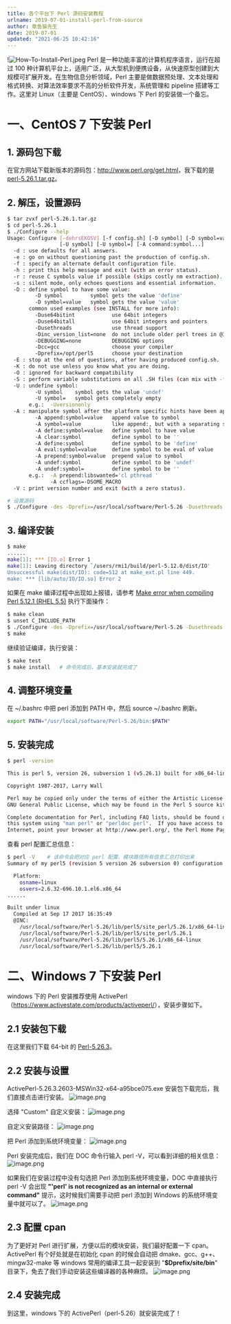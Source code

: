 ```yaml
---
title: 各个平台下 Perl 源码安装教程
urlname: 2019-07-01-install-perl-from-source
author: 章鱼猫先生
date: 2019-07-01
updated: "2021-06-25 10:42:16"
---
```


!![How-To-Install-Perl.jpeg](https://shub-1251708715.cos.ap-guangzhou.myqcloud.com/elog-cookbook-img/FpxbOJPB_b-KaVp9LYgc4uRgF1a0.jpeg)
Perl 是一种功能丰富的计算机程序语言，运行在超过 100 种计算机平台上，适用广泛，从大型机到便携设备，从快速原型创建到大规模可扩展开发。在生物信息分析领域，Perl 主要是做数据预处理、文本处理和格式转换、对算法效率要求不高的分析软件开发，系统管理和 pipeline 搭建等工作。这里对 Linux（主要是 CentOS）、windows 下 Perl 的安装做一个备忘。

# 一、CentOS 7 下安装 Perl

## 1. 源码包下载

在官方网站下载新版本的源码包：<http://www.perl.org/get.html>，我下载的是 [perl-5.26.1.tar.gz](http://www.cpan.org/src/5.0/perl-5.26.1.tar.gz)。

## 2. 解压，设置源码

```bash
$ tar zvxf perl-5.26.1.tar.gz
$ cd perl-5.26.1
$ ./Configure --help
Usage: Configure [-dehrsEKOSV] [-f config.sh] [-D symbol] [-D symbol=value]
                 [-U symbol] [-U symbol=] [-A command:symbol...]
  -d : use defaults for all answers.
  -e : go on without questioning past the production of config.sh.
  -f : specify an alternate default configuration file.
  -h : print this help message and exit (with an error status).
  -r : reuse C symbols value if possible (skips costly nm extraction).
  -s : silent mode, only echoes questions and essential information.
  -D : define symbol to have some value:
         -D symbol         symbol gets the value 'define'
         -D symbol=value   symbol gets the value 'value'
       common used examples (see INSTALL for more info):
         -Duse64bitint            use 64bit integers
         -Duse64bitall            use 64bit integers and pointers
         -Dusethreads             use thread support
         -Dinc_version_list=none  do not include older perl trees in @INC
         -DEBUGGING=none          DEBUGGING options
         -Dcc=gcc                 choose your compiler
         -Dprefix=/opt/perl5      choose your destination
  -E : stop at the end of questions, after having produced config.sh.
  -K : do not use unless you know what you are doing.
  -O : ignored for backward compatibility
  -S : perform variable substitutions on all .SH files (can mix with -f)
  -U : undefine symbol:
         -U symbol    symbol gets the value 'undef'
         -U symbol=   symbol gets completely empty
       e.g.:  -Uversiononly
  -A : manipulate symbol after the platform specific hints have been applied:
         -A append:symbol=value   append value to symbol
         -A symbol=value          like append:, but with a separating space
         -A define:symbol=value   define symbol to have value
         -A clear:symbol          define symbol to be ''
         -A define:symbol         define symbol to be 'define'
         -A eval:symbol=value     define symbol to be eval of value
         -A prepend:symbol=value  prepend value to symbol
         -A undef:symbol          define symbol to be 'undef'
         -A undef:symbol=         define symbol to be ''
       e.g.:  -A prepend:libswanted='cl pthread '
              -A ccflags=-DSOME_MACRO
  -V : print version number and exit (with a zero status).

# 设置源码
$ ./Configure -des -Dprefix=/usr/local/software/Perl-5.26 -Dusethreads -Uversiononly
```

## 3. 编译安装

```bash
$ make
......
make[1]: *** [IO.o] Error 1
make[1]: Leaving directory `/users/rmi1/build/perl-5.12.0/dist/IO'
Unsuccessful make(dist/IO): code=512 at make_ext.pl line 449.
make: *** [lib/auto/IO/IO.so] Error 2
```

如果在 make 编译过程中出现如上报错，请参考 [Make error when compiling Perl 5.12.1 (RHEL 5.5)](https://serverfault.com/questions/145288/make-error-when-compiling-perl-5-12-1-rhel-5-5) 执行下面操作：

```bash
$ make clean
$ unset C_INCLUDE_PATH
$ ./Configure -des -Dprefix=/usr/local/software/Perl-5.26 -Dusethreads -Uversiononly
$ make
```

继续验证编译，执行安装：

```bash
$ make test
$ make install   # 命令完成后，基本安装就完成了
```

## 4. 调整环境变量

在 \~/.bashrc 中把 perl 添加到 PATH 中，然后 source \~/.bashrc 刷新。

```bash
export PATH="/usr/local/software/Perl-5.26/bin:$PATH"
```

## 5. 安装完成

```bash
$ perl -version

This is perl 5, version 26, subversion 1 (v5.26.1) built for x86_64-linux-thread

Copyright 1987-2017, Larry Wall

Perl may be copied only under the terms of either the Artistic License or the
GNU General Public License, which may be found in the Perl 5 source kit.

Complete documentation for Perl, including FAQ lists, should be found on
this system using "man perl" or "perldoc perl".  If you have access to the
Internet, point your browser at http://www.perl.org/, the Perl Home Page.
```

查看 perl 配置汇总信息：

```bash
$ perl -V    # 该命令会把对应 perl 配置、模块路径所有信息汇总打印出来
Summary of my perl5 (revision 5 version 26 subversion 0) configuration:

  Platform:
    osname=linux
    osvers=2.6.32-696.10.1.el6.x86_64
......

Built under linux
  Compiled at Sep 17 2017 16:35:49
  @INC:
    /usr/local/software/Perl-5.26/lib/perl5/site_perl/5.26.1/x86_64-linux
    /usr/local/software/Perl-5.26/lib/perl5/site_perl/5.26.1
    /usr/local/software/Perl-5.26/lib/perl5/5.26.1/x86_64-linux
    /usr/local/software/Perl-5.26/lib/perl5/5.26.1
```

# 二、Windows 7 下安装 Perl

windows 下的 Perl 安装推荐使用 ActivePerl（<https://www.activestate.com/products/activeperl/>），安装步骤如下。

## 2.1 安装包下载

在这里我们下载 64-bit 的 [Perl-5.26.3](https://www.activestate.com/products/activeperl/downloads/thank-you/?dl=https://downloads.activestate.com/ActivePerl/releases/5.26.3.2603/ActivePerl-5.26.3.2603-MSWin32-x64-a95bce075.exe)。

## 2.2 安装与设置

ActivePerl-5.26.3.2603-MSWin32-x64-a95bce075.exe 安装包下载完后，我们直接点击进行安装。
![image.png](https://shub-1251708715.cos.ap-guangzhou.myqcloud.com/elog-cookbook-img/FltQ3ily8fUf7jsc8lkAaa1S6j2C.png)

选择 "Custom" 自定义安装：
![image.png](https://shub-1251708715.cos.ap-guangzhou.myqcloud.com/elog-cookbook-img/FjxzUF9spJfd0_xw1Gj1ebX64IC6.png)

自定义安装路径：
![image.png](https://shub-1251708715.cos.ap-guangzhou.myqcloud.com/elog-cookbook-img/FlguUA_zw4HQ8RezvB8nGElAjhdt.png)

把 Perl 添加到系统环境变量：
![image.png](https://shub-1251708715.cos.ap-guangzhou.myqcloud.com/elog-cookbook-img/FlrvxARXJt3KCsxePwpEpKe6ZEJM.png)

Perl 安装完成后，我们在 DOC 命令行输入 perl -V，可以看到详细的相关信息：
![image.png](https://shub-1251708715.cos.ap-guangzhou.myqcloud.com/elog-cookbook-img/FtVmx_MsNHaXijdtfSGVjZM3irE3.png)

如果我们在安装过程中没有勾选把 Perl 添加到系统环境变量，DOC 中直接执行 perl -V 会出现 **"'perl' is not recognized as an internal or external command"** 提示，这时候我们需要手动把 perl 添加到 Windows 的系统环境变量中就可以了。
![image.png](https://shub-1251708715.cos.ap-guangzhou.myqcloud.com/elog-cookbook-img/FozuAmdNUImdIzTJhZmE2SIVFA6o.png)

## 2.3 配置 cpan

为了更好对 Perl 进行扩展，方便以后的模块安装，我们最好配置一下 cpan。ActivePerl 有个好处就是在初始化 cpan 的时候会自动把 dmake、gcc、g++、mingw32-make 等 windows 常用的编译工具一起安装到 "**$Dprefix/site/bin**" 目录下，免去了我们手动安装这些编译器的各种麻烦。
![image.png](https://shub-1251708715.cos.ap-guangzhou.myqcloud.com/elog-cookbook-img/Fk2vzpGMiygw3YHFIf3vV7_hj-5-.png)

## 2.4 安装完成

到这里，windows 下的 ActivePerl（perl-5.26）就安装完成了！
